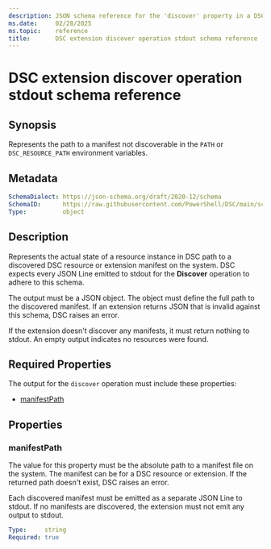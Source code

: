 ```yaml
---
description: JSON schema reference for the 'discover' property in a DSC extension manifest
ms.date:     02/28/2025
ms.topic:    reference
title:       DSC extension discover operation stdout schema reference
---
```


# DSC extension discover operation stdout schema reference

## Synopsis

Represents the path to a manifest not discoverable in the `PATH` or `DSC_RESOURCE_PATH` environment
variables.

## Metadata

```yaml
SchemaDialect: https://json-schema.org/draft/2020-12/schema
SchemaID:      https://raw.githubusercontent.com/PowerShell/DSC/main/schemas/v3.1.0/extension/stdout/discover.json
Type:          object
```

## Description

Represents the actual state of a resource instance in DSC path to a discovered DSC resource or
extension manifest on the system. DSC expects every JSON Line emitted to stdout for the
**Discover** operation to adhere to this schema.

The output must be a JSON object. The object must define the full path to the discovered manifest.
If an extension returns JSON that is invalid against this schema, DSC raises an error.

If the extension doesn't discover any manifests, it must return nothing to stdout. An empty output
indicates no resources were found.

## Required Properties

The output for the `discover` operation must include these properties:

- [manifestPath](#manifestpath)

## Properties

### manifestPath

The value for this property must be the absolute path to a manifest file on the system. The
manifest can be for a DSC resource or extension. If the returned path doesn't exist, DSC raises an
error.

Each discovered manifest must be emitted as a separate JSON Line to stdout. If no manifests are
discovered, the extension must not emit any output to stdout.

```yaml
Type:     string
Required: true
```
